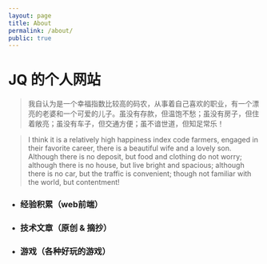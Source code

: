 ```yaml
---
layout: page
title: About
permalink: /about/
public: true
---
```


# JQ 的个人网站
> 我自认为是一个幸福指数比较高的码农，从事着自己喜欢的职业，有一个漂亮的老婆和一个可爱的儿子。虽没有存款，但温饱不愁；虽没有房子，但住着敞亮；虽没有车子，但交通方便；虽不谙世道，但知足常乐！

> I think it is a relatively high happiness index code farmers, engaged in their favorite career, there is a beautiful wife and a lovely son. Although there is no deposit, but food and clothing do not worry; although there is no house, but live bright and spacious; although there is no car, but the traffic is convenient; though not familiar with the world, but contentment!

+ ### 经验积累（web前端）
+ ### 技术文章（原创 & 摘抄）
+ ### 游戏（各种好玩的游戏）
